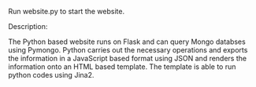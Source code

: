 Run website.py to start the website.

Description:

The Python based website runs on Flask and can query Mongo databses using Pymongo. Python carries out the necessary operations and exports the information in a JavaScript based format using JSON and renders the information onto an HTML based template. The template is able to run python codes using Jina2.
